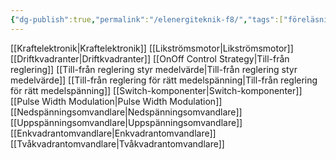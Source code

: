 ```yaml
---
{"dg-publish":true,"permalink":"/elenergiteknik-f8/","tags":["föreläsning","elenergiteknik"]}
---
```



[[Kraftelektronik\|Kraftelektronik]]
[[Likströmsmotor\|Likströmsmotor]]
[[Driftkvadranter\|Driftkvadranter]]
[[OnOff Control Strategy\|Till-från reglering]]
[[Till-från reglering styr medelvärde\|Till-från reglering styr medelvärde]]
[[Till-från reglering för rätt medelspänning\|Till-från reglering för rätt medelspänning]]
[[Switch-komponenter\|Switch-komponenter]]
[[Pulse Width Modulation\|Pulse Width Modulation]]
[[Nedspänningsomvandlare\|Nedspänningsomvandlare]]
[[Uppspänningsomvandlare\|Uppspänningsomvandlare]]
[[Enkvadrantomvandlare\|Enkvadrantomvandlare]]
[[Tvåkvadrantomvandlare\|Tvåkvadrantomvandlare]]
